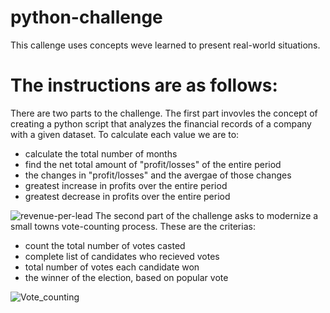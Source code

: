 # python-challenge
This callenge uses concepts weve learned to present real-world situations.
# The instructions are as follows:
There are two parts to the challenge. The first part invovles the concept of creating a python script that analyzes the financial records of a company with a given dataset. To calculate each value we are to:
- calculate the total number of months
- find the net total amount of "profit/losses" of the entire period
- the changes in "profit/losses" and the avergae of those changes
- greatest increase in profits over the entire period
- greatest decrease in profits over the entire period

![revenue-per-lead](https://github.com/bacanije/python-challenge/assets/142119166/19b64904-e992-468d-903a-0eb6c0924d4c)
The second part of the challenge asks to modernize a small towns vote-counting process. These are the criterias:
- count the total number of votes casted
- complete list of candidates who recieved votes
- total number of votes each candidate won
- the winner of the election, based on popular vote

![Vote_counting](https://github.com/bacanije/python-challenge/assets/142119166/7d966e89-93b6-4cf0-805b-16fef1fcf8c0)
